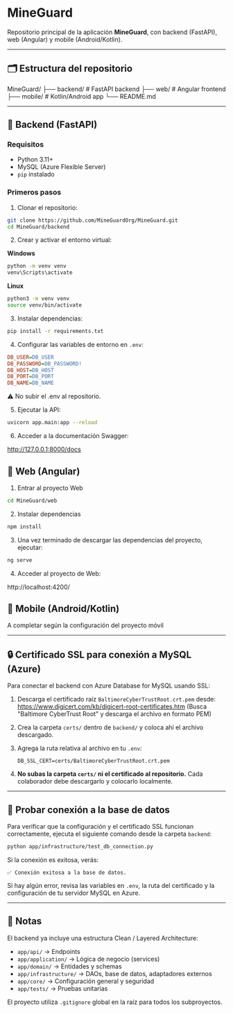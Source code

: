 # MineGuard

Repositorio principal de la aplicación **MineGuard**, con backend (FastAPI), web (Angular) y mobile (Android/Kotlin).

---

## 🗂 Estructura del repositorio

MineGuard/
├── backend/ # FastAPI backend
├── web/ # Angular frontend
├── mobile/ # Kotlin/Android app
└── README.md

---

## 🔹 Backend (FastAPI)

### Requisitos
- Python 3.11+
- MySQL (Azure Flexible Server)
- `pip` instalado

### Primeros pasos

1. Clonar el repositorio:

```bash
git clone https://github.com/MineGuardOrg/MineGuard.git
cd MineGuard/backend
```

2. Crear y activar el entorno virtual:

**Windows**

```bash
python -m venv venv
venv\Scripts\activate
```

**Linux**

```bash
python3 -m venv venv
source venv/bin/activate
```

3. Instalar dependencias:

```bash
pip install -r requirements.txt
```

4. Configurar las variables de entorno en `.env`:

```ini
DB_USER=DB_USER
DB_PASSWORD=DB_PASSWORD!
DB_HOST=DB_HOST
DB_PORT=DB_PORT
DB_NAME=DB_NAME
```
⚠️ No subir el .env al repositorio.

5. Ejecutar la API:

```bash
uvicorn app.main:app --reload
```

6. Acceder a la documentación Swagger:

http://127.0.0.1:8000/docs

## 🔹 Web (Angular)

1. Entrar al proyecto Web

```bash
cd MineGuard/web
```

2. Instalar dependencias

```bash
npm install
```

3. Una vez terminado de descargar las dependencias del proyecto, ejecutar:

```bash
ng serve 
```

4. Acceder al proyecto de Web:

http://localhost:4200/

## 🔹 Mobile (Android/Kotlin)
A completar según la configuración del proyecto móvil

---

## 🔒 Certificado SSL para conexión a MySQL (Azure)

Para conectar el backend con Azure Database for MySQL usando SSL:

1. Descarga el certificado raíz `BaltimoreCyberTrustRoot.crt.pem` desde:
   https://www.digicert.com/kb/digicert-root-certificates.htm
   (Busca "Baltimore CyberTrust Root" y descarga el archivo en formato PEM)

2. Crea la carpeta `certs/` dentro de `backend/` y coloca ahí el archivo descargado.

3. Agrega la ruta relativa al archivo en tu `.env`:
   ```
   DB_SSL_CERT=certs/BaltimoreCyberTrustRoot.crt.pem
   ```

4. **No subas la carpeta `certs/` ni el certificado al repositorio.**
   Cada colaborador debe descargarlo y colocarlo localmente.

---

## 🧪 Probar conexión a la base de datos

Para verificar que la configuración y el certificado SSL funcionan correctamente, ejecuta el siguiente comando desde la carpeta `backend`:

```bash
python app/infrastructure/test_db_connection.py
```

Si la conexión es exitosa, verás:
```
✅ Conexión exitosa a la base de datos.
```

Si hay algún error, revisa las variables en `.env`, la ruta del certificado y la configuración de tu servidor MySQL en Azure.

---

## 📝 Notas

El backend ya incluye una estructura Clean / Layered Architecture:

- `app/api/` → Endpoints
- `app/application/` → Lógica de negocio (services)
- `app/domain/` → Entidades y schemas
- `app/infrastructure/` → DAOs, base de datos, adaptadores externos
- `app/core/` → Configuración general y seguridad
- `app/tests/` → Pruebas unitarias

El proyecto utiliza `.gitignore` global en la raíz para todos los subproyectos.